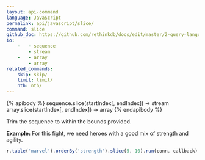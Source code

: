 ```yaml
---
layout: api-command 
language: JavaScript
permalink: api/javascript/slice/
command: slice 
github_doc: https://github.com/rethinkdb/docs/edit/master/2-query-language/api/javascript/transformations/slice.md
io:
    -   - sequence
        - stream
    -   - array
        - array
related_commands:
    skip: skip/
    limit: limit/
    nth: nth/
---
```


{% apibody %}
sequence.slice(startIndex[, endIndex]) &rarr; stream
array.slice(startIndex[, endIndex]) &rarr; array
{% endapibody %}

Trim the sequence to within the bounds provided.

__Example:__ For this fight, we need heroes with a good mix of strength and agility.

```js
r.table('marvel').orderBy('strength').slice(5, 10).run(conn, callback)
```
